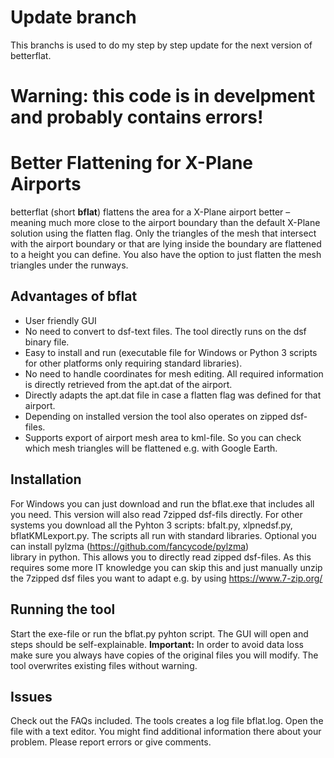 # Update branch

This branchs is used to do my step by step update for the next version of betterflat.

# Warning: this code is in develpment and probably contains errors!

# Better Flattening for X-Plane Airports

betterflat (short **bflat**) flattens the area for a X-Plane airport better – meaning much more close to the airport boundary 
than the default X-Plane solution using the flatten flag. 
Only the triangles of the mesh that intersect with the airport boundary or that are lying inside the boundary 
are flattened to a height you can define. You also have the option to just flatten the mesh triangles under the runways.

## Advantages of bflat
* User friendly GUI
* No need to convert to dsf-text files. The tool directly runs on the dsf binary file.
* Easy to install and run (executable file for Windows or Python 3 scripts for other platforms only requiring standard libraries).
* No need to handle coordinates for mesh editing. All required information is directly retrieved from the apt.dat of the airport.
* Directly adapts the apt.dat file in case a flatten flag was defined for that airport.
* Depending on installed version the tool also operates on zipped dsf-files.
* Supports export of airport mesh area to kml-file. So you can check which mesh triangles will be flattened e.g. with Google Earth.

## Installation
For Windows you can just download and run the bflat.exe that includes all you need. This version will also read 7zipped dsf-fils directly. 
For other systems you download all the Pyhton 3 scripts: bfalt.py, xlpnedsf.py, bflatKMLexport.py. 
The scripts all run with standard libraries. Optional you can install pylzma (https://github.com/fancycode/pylzma)  
library in python. This allows you to directly read zipped dsf-files.  As this requires some more IT knowledge 
you can skip this and just manually unzip the 7zipped dsf files you want to adapt e.g. by using https://www.7-zip.org/

## Running the tool
Start the exe-file or run the bflat.py pyhton script. The GUI will open and steps should be self-explainable. 
**Important:** In order to avoid data loss make sure you always have copies of the original files you will modify.
The tool overwrites existing files without warning.

## Issues
Check out the FAQs included.
The tools creates a log file bflat.log. Open the file with a text editor. You might find additional information there about your problem.
Please report errors or give comments.
